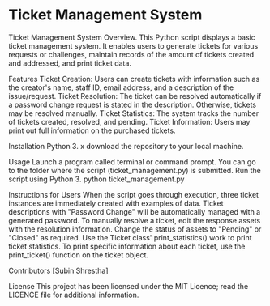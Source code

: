 # Ticket Management System

Ticket Management System Overview. This Python script displays a basic ticket management system. It enables users to generate tickets for various requests or challenges, maintain records of the amount of tickets created and addressed, and print ticket data.

Features Ticket Creation: Users can create tickets with information such as the creator's name, staff ID, email address, and a description of the issue/request. Ticket Resolution: The ticket can be resolved automatically if a password change request is stated in the description. Otherwise, tickets may be resolved manually. Ticket Statistics: The system tracks the number of tickets created, resolved, and pending. Ticket Information: Users may print out full information on the purchased tickets.

Installation Python 3. x download the repository to your local machine.

Usage Launch a program called terminal or command prompt. You can go to the folder where the script (ticket_management.py) is submitted. Run the script using Python 3. python ticket_management.py

Instructions for Users When the script goes through execution, three ticket instances are immediately created with examples of data. Ticket descriptions with "Password Change" will be automatically managed with a generated password. To manually resolve a ticket, edit the response assets with the resolution information. Change the status of assets to "Pending" or "Closed" as required. Use the Ticket class' print_statistics() work to print ticket statistics. To print specific information about each ticket, use the print_ticket() function on the ticket object.

Contributors [Subin Shrestha]

License This project has been licensed under the MIT Licence; read the LICENCE file for additional information.
